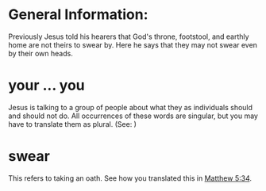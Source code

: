
# General Information:
Previously Jesus told his hearers that God's throne, footstool, and earthly home are not theirs to swear by. Here he says that they may not swear even by their own heads.

# your ... you
Jesus is talking to a group of people about what they as individuals should and should not do. All occurrences of these words are singular, but you may have to translate them as plural. (See: )

# swear
This refers to taking an oath. See how you translated this in [Matthew 5:34](../05/34.md).